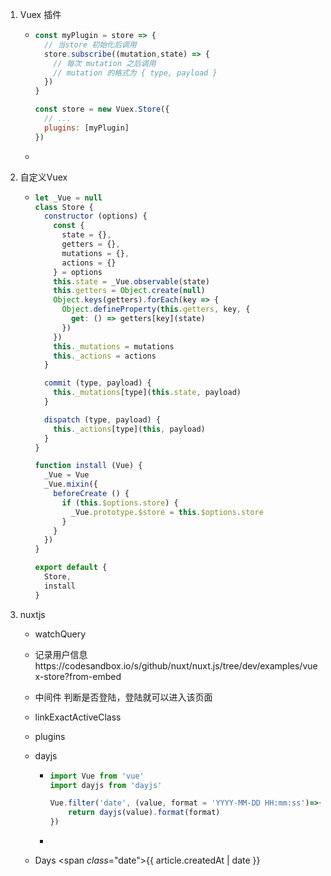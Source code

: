 1. Vuex 插件

   - ```javascript
     const myPlugin = store => {
       // 当store 初始化后调用
       store.subscribe((mutation,state) => {
         // 每次 mutation 之后调用
         // mutation 的格式为 { type, payload }
       })
     }
     
     const store = new Vuex.Store({
       // ...
       plugins: [myPlugin]
     })
     ```

   - 

2. 自定义Vuex

   - ```javascript
     let _Vue = null
     class Store {
       constructor (options) {
         const {
           state = {},
           getters = {},
           mutations = {},
           actions = {}
         } = options
         this.state = _Vue.observable(state)
         this.getters = Object.create(null)
         Object.keys(getters).forEach(key => {
           Object.defineProperty(this.getters, key, {
             get: () => getters[key](state)
           })
         })
         this._mutations = mutations
         this._actions = actions
       }
     
       commit (type, payload) {
         this._mutations[type](this.state, payload)
       }
     
       dispatch (type, payload) {
         this._actions[type](this, payload)
       }
     }
     
     function install (Vue) {
       _Vue = Vue
       _Vue.mixin({
         beforeCreate () {
           if (this.$options.store) {
             _Vue.prototype.$store = this.$options.store
           }
         }
       })
     }
     
     export default {
       Store,
       install
     }
     ```

3. nuxtjs

   - watchQuery
   
   - 记录用户信息https://codesandbox.io/s/github/nuxt/nuxt.js/tree/dev/examples/vuex-store?from-embed
   
   - 中间件 判断是否登陆，登陆就可以进入该页面
   
   - linkExactActiveClass
   
   - plugins
   
   - dayjs
   
     - ```javascript
       import Vue from 'vue'
       import dayjs from 'dayjs'
       
       Vue.filter('date', (value, format = 'YYYY-MM-DD HH:mm:ss')=>{
           return dayjs(value).format(format)
       })
       ```
   
     - 
   
   -  Days <span *class*="date">{{ article.createdAt | date }}</span>